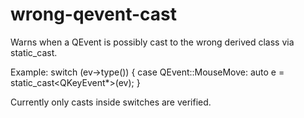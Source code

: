 # wrong-qevent-cast

Warns when a QEvent is possibly cast to the wrong derived class via static_cast.

Example:
switch (ev->type()) {
    case QEvent::MouseMove:
        auto e = static_cast<QKeyEvent*>(ev);
}

Currently only casts inside switches are verified.
